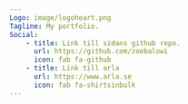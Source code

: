 ```yaml
---
Logo: image/logoheart.png
Tagline: My portfolio.
Social:
    - title: Link till sidans github repo.
      url: https://github.com/zoebalowi
      icon: fab fa-github
    - title: Link till arla
      url: https://www.arla.se
      icon: fab fa-shirtsinbulk
---
```

